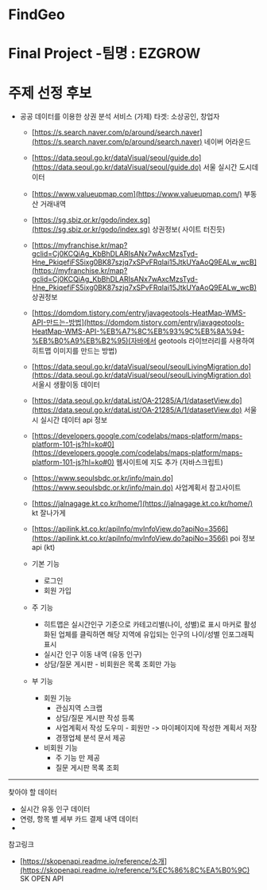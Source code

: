 # FindGeo
 
# Final Project  -팀명 : EZGROW

# 주제 선정 후보

- 공공 데이터를 이용한 상권 분석 서비스 (가제) 타겟: 소상공인, 창업자
    - [https://s.search.naver.com/p/around/search.naver](https://s.search.naver.com/p/around/search.naver)  네이버 어라운드
    - [https://data.seoul.go.kr/dataVisual/seoul/guide.do](https://data.seoul.go.kr/dataVisual/seoul/guide.do) 서울 실시간 도시데이터
    - [https://www.valueupmap.com](https://www.valueupmap.com/) 부동산 거래내역
    - [https://sg.sbiz.or.kr/godo/index.sg](https://sg.sbiz.or.kr/godo/index.sg) 상권정보( 사이트 터진듯)
    - [https://myfranchise.kr/map?gclid=Cj0KCQiAg_KbBhDLARIsANx7wAxcMzsTyd-Hne_PkiqefiFS5ixg0BK87szjq7xSPvFRqIai15JtkUYaAoQ9EALw_wcB](https://myfranchise.kr/map?gclid=Cj0KCQiAg_KbBhDLARIsANx7wAxcMzsTyd-Hne_PkiqefiFS5ixg0BK87szjq7xSPvFRqIai15JtkUYaAoQ9EALw_wcB) 상권정보
    - [https://domdom.tistory.com/entry/javageotools-HeatMap-WMS-API-만드는-방법](https://domdom.tistory.com/entry/javageotools-HeatMap-WMS-API-%EB%A7%8C%EB%93%9C%EB%8A%94-%EB%B0%A9%EB%B2%95)(자바에서 geotools 라이브러리를 사용하여 히트맵 이미지를 만드는 방법)
    - [https://data.seoul.go.kr/dataVisual/seoul/seoulLivingMigration.do](https://data.seoul.go.kr/dataVisual/seoul/seoulLivingMigration.do) 서울시 생활이동 데이터
    - [https://data.seoul.go.kr/dataList/OA-21285/A/1/datasetView.do](https://data.seoul.go.kr/dataList/OA-21285/A/1/datasetView.do) 서울시 실시간 데이터 api 정보
    - [https://developers.google.com/codelabs/maps-platform/maps-platform-101-js?hl=ko#0](https://developers.google.com/codelabs/maps-platform/maps-platform-101-js?hl=ko#0) 웹사이트에 지도 추가 (자바스크립트)
    - [https://www.seoulsbdc.or.kr/info/main.do](https://www.seoulsbdc.or.kr/info/main.do) 사업계획서 참고사이트
    - [https://jalnagage.kt.co.kr/home/](https://jalnagage.kt.co.kr/home/) kt 잘나가게
    - [https://apilink.kt.co.kr/apiInfo/mvInfoView.do?apiNo=3566](https://apilink.kt.co.kr/apiInfo/mvInfoView.do?apiNo=3566) poi 정보 api (kt)
    - 기본 기능
        - 로그인
        - 회원 가입
    - 주 기능
        - 히트맵은 실시간인구 기준으로 카테고리별(나이, 성별)로  표시
        마커로 활성화된 업체를 클릭하면 해당 지역에 유입되는 인구의 나이/성별 인포그래픽 표시
        - 실시간 인구 이동 내역 (유동 인구)
        - 상담/질문 게시판 - 비회원은 목록 조회만 가능
        
    - 부 기능
        - 회원 기능
            - 관심지역 스크랩
            - 상담/질문 게시판 작성 등록
            - 사업계획서 작성 도우미 - 회원만
            -> 마이페이지에 작성한 계획서 저장
            - 경쟁업체 분석 문서 제공
        - 비회원 기능
            - 주 기능 만 제공
            - 질문 게시판 목록 조회

---

찾아야 할 데이터

- 실시간 유동 인구 데이터
- 연령, 항목 별 세부 카드 결제 내역 데이터
- 

참고링크

- [https://skopenapi.readme.io/reference/소개](https://skopenapi.readme.io/reference/%EC%86%8C%EA%B0%9C) SK OPEN API

# 
